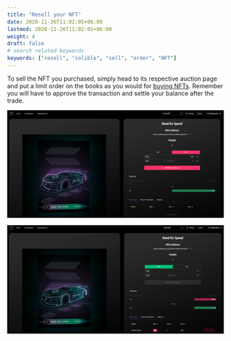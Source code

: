 ```yaml
---
title: "Resell your NFT"
date: 2020-11-26T11:02:05+06:00
lastmod: 2020-11-26T11:02:05+06:00
weight: 4
draft: false
# search related keywords
keywords: ["resell", "solible", "sell", "order", "NFT"]
---
```


To sell the NFT you purchased, simply head to its respective auction page and put a limit order on the books as you would for [buying NFTs](/solible/place-bid/). Remember you will have to approve the transaction and settle your balance after the trade.

![sell-1](sell-1.png)

![sell-2](sell-2.png)
